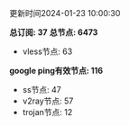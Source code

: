 更新时间2024-01-23 10:00:30

**总订阅: 37**
**总节点: 6473**
- vless节点: 63

**google ping有效节点: 116**
- ss节点: 47
- v2ray节点: 57
- trojan节点: 12
